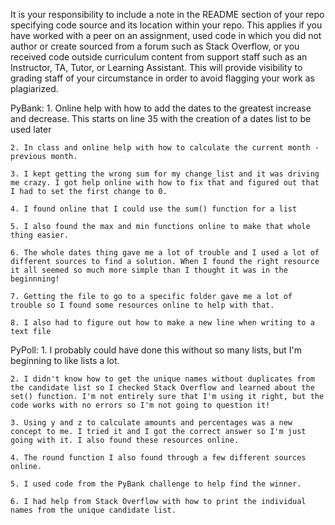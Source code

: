 It is your responsibility to include a note in the README section of your repo specifying code source and its location within your repo. This applies if you have worked with a peer on an assignment, used code in which you did not author or create sourced from a forum such as Stack Overflow, or you received code outside curriculum content from support staff such as an Instructor, TA, Tutor, or Learning Assistant. This will provide visibility to grading staff of your circumstance in order to avoid flagging your work as plagiarized.


PyBank:
    1. Online help with how to add the dates to the greatest increase and decrease.
        This starts on line 35 with the creation of a dates list to be used later
    
    2. In class and online help with how to calculate the current month - previous month.
    
    3. I kept getting the wrong sum for my change_list and it was driving me crazy. I got help online with how to fix that and figured out that I had to set the first change to 0.
    
    4. I found online that I could use the sum() function for a list
    
    5. I also found the max and min functions online to make that whole thing easier.
    
    6. The whole dates thing gave me a lot of trouble and I used a lot of different sources to find a solution. When I found the right resource it all seemed so much more simple than I thought it was in the beginnning!
    
    7. Getting the file to go to a specific folder gave me a lot of trouble so I found some resources online to help with that. 
    
    8. I also had to figure out how to make a new line when writing to a text file


PyPoll:
    1. I probably could have done this without so many lists, but I'm beginning to like lists a lot. 
    
    2. I didn't know how to get the unique names without duplicates from the candidate list so I checked Stack Overflow and learned about the set() function. I'm not entirely sure that I'm using it right, but the code works with no errors so I'm not going to question it!
    
    3. Using y and z to calculate amounts and percentages was a new concept to me. I tried it and I got the correct answer so I'm just going with it. I also found these resources online. 
    
    4. The round function I also found through a few different sources online. 
    
    5. I used code from the PyBank challenge to help find the winner.
    
    6. I had help from Stack Overflow with how to print the individual names from the unique candidate list. 
